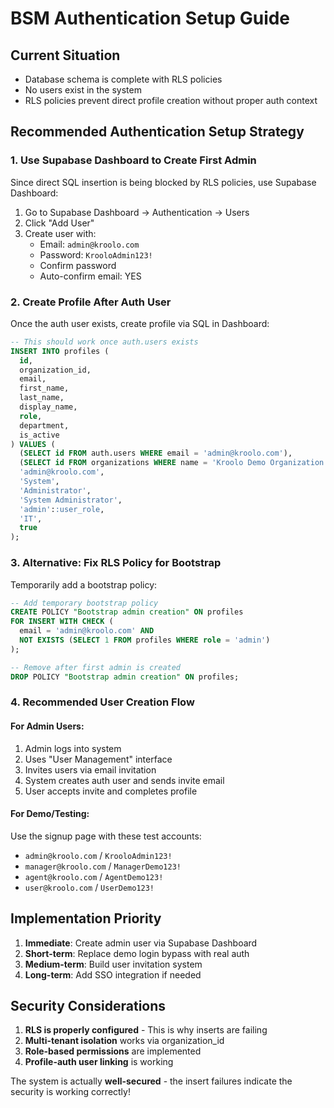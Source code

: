 # BSM Authentication Setup Guide

## Current Situation
- Database schema is complete with RLS policies
- No users exist in the system
- RLS policies prevent direct profile creation without proper auth context

## Recommended Authentication Setup Strategy

### 1. **Use Supabase Dashboard to Create First Admin**
Since direct SQL insertion is being blocked by RLS policies, use Supabase Dashboard:

1. Go to Supabase Dashboard → Authentication → Users
2. Click "Add User"
3. Create user with:
   - Email: `admin@kroolo.com`
   - Password: `KrooloAdmin123!`
   - Confirm password
   - Auto-confirm email: YES

### 2. **Create Profile After Auth User**
Once the auth user exists, create profile via SQL in Dashboard:

```sql
-- This should work once auth.users exists
INSERT INTO profiles (
  id,
  organization_id,
  email,
  first_name,
  last_name,
  display_name,
  role,
  department,
  is_active
) VALUES (
  (SELECT id FROM auth.users WHERE email = 'admin@kroolo.com'),
  (SELECT id FROM organizations WHERE name = 'Kroolo Demo Organization' LIMIT 1),
  'admin@kroolo.com',
  'System',
  'Administrator',
  'System Administrator',
  'admin'::user_role,
  'IT',
  true
);
```

### 3. **Alternative: Fix RLS Policy for Bootstrap**
Temporarily add a bootstrap policy:

```sql
-- Add temporary bootstrap policy
CREATE POLICY "Bootstrap admin creation" ON profiles
FOR INSERT WITH CHECK (
  email = 'admin@kroolo.com' AND 
  NOT EXISTS (SELECT 1 FROM profiles WHERE role = 'admin')
);

-- Remove after first admin is created
DROP POLICY "Bootstrap admin creation" ON profiles;
```

### 4. **Recommended User Creation Flow**

#### For Admin Users:
1. Admin logs into system
2. Uses "User Management" interface
3. Invites users via email invitation
4. System creates auth user and sends invite email
5. User accepts invite and completes profile

#### For Demo/Testing:
Use the signup page with these test accounts:
- `admin@kroolo.com` / `KrooloAdmin123!`
- `manager@kroolo.com` / `ManagerDemo123!`
- `agent@kroolo.com` / `AgentDemo123!`
- `user@kroolo.com` / `UserDemo123!`

## Implementation Priority

1. **Immediate**: Create admin user via Supabase Dashboard
2. **Short-term**: Replace demo login bypass with real auth
3. **Medium-term**: Build user invitation system
4. **Long-term**: Add SSO integration if needed

## Security Considerations

1. **RLS is properly configured** - This is why inserts are failing
2. **Multi-tenant isolation** works via organization_id
3. **Role-based permissions** are implemented
4. **Profile-auth user linking** is working

The system is actually **well-secured** - the insert failures indicate the security is working correctly!